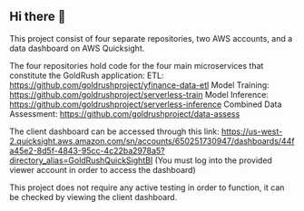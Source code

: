 ## Hi there 👋

<!--

**Here are some ideas to get you started:**

🙋‍♀️ A short introduction - what is your organization all about?
🌈 Contribution guidelines - how can the community get involved?
👩‍💻 Useful resources - where can the community find your docs? Is there anything else the community should know?
🍿 Fun facts - what does your team eat for breakfast?
🧙 Remember, you can do mighty things with the power of [Markdown](https://docs.github.com/github/writing-on-github/getting-started-with-writing-and-formatting-on-github/basic-writing-and-formatting-syntax)
-->
This project consist of four separate repositories, two AWS accounts, and a data dashboard on AWS Quicksight.

The four repositories hold code for the four main microservices that constitute the GoldRush application:
ETL: https://github.com/goldrushproject/yfinance-data-etl
Model Training: https://github.com/goldrushproject/serverless-train
Model Inference: https://github.com/goldrushproject/serverless-inference
Combined Data Assessment: https://github.com/goldrushproject/data-assess

The client dashboard can be accessed through this link: 
https://us-west-2.quicksight.aws.amazon.com/sn/accounts/650251730947/dashboards/44fa45e2-8d5f-4843-95cc-4c22ba2978a5?directory_alias=GoldRushQuickSightBI
(You must log into the provided viewer account in order to access the dashboard)

This project does not require any active testing in order to function, it can be checked by viewing the client dashboard.
